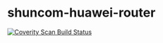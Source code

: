 # shuncom-huawei-router
<a href="https://scan.coverity.com/projects/a345494996-shuncom-huawei-router">
  <img alt="Coverity Scan Build Status"
       src="https://scan.coverity.com/projects/16163/badge.svg"/>
</a>
